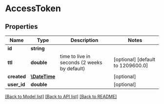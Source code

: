 # AccessToken

## Properties
Name | Type | Description | Notes
------------ | ------------- | ------------- | -------------
**id** | **string** |  | 
**ttl** | **double** | time to live in seconds (2 weeks by default) | [optional] [default to 1209600.0]
**created** | [**\DateTime**](Date.md) |  | [optional] 
**user_id** | **double** |  | [optional] 

[[Back to Model list]](../README.md#documentation-for-models) [[Back to API list]](../README.md#documentation-for-api-endpoints) [[Back to README]](../README.md)


